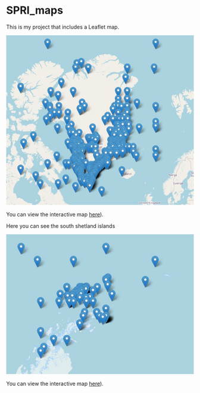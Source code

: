# SPRI_maps

This is my project that includes a Leaflet map.

![Map Screenshot](gl_screenshot.JPG)

You can view the interactive map [here](https://BiogeoscienceslabOxford/SPRImaps.github.io/SPRI_Map_GL.html)).


Here you can see the south shetland islands

![Map Screenshot1](SI_Screenshot.JPG)

You can view the interactive map [here](https://BiogeoscienceslabOxford/SPRImaps.github.io/SPRI_Map_SI.html)).
